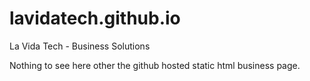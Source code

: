 # lavidatech.github.io
La Vida Tech - Business Solutions

Nothing to see here other the github hosted static html business page.
